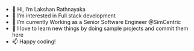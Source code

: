 - 👋 Hi, I’m Lakshan Rathnayaka
- 👀 I’m interested in Full stack development
- 🌱 I’m currently Working as a Senior Software Engineer @SimCentric
- 💞️ I love to learn new things by doing sample projects and commit them here
- 📫 Happy coding!
